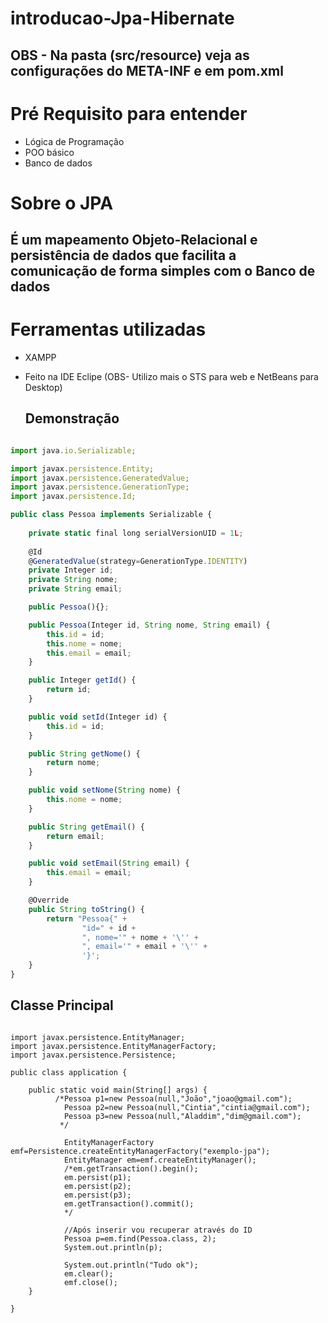 # introducao-Jpa-Hibernate
## OBS - Na pasta (src/resource) veja as configurações do META-INF e em pom.xml

# Pré Requisito para entender 
- Lógica de Programação
- POO básico
- Banco de dados

# Sobre o JPA
## É um mapeamento Objeto-Relacional e persistência de dados que facilita a comunicação de forma simples com o Banco de dados

# Ferramentas utilizadas
- XAMPP
- Feito na IDE Eclipe (OBS- Utilizo mais o STS para web e NetBeans para Desktop)

  ## Demonstração

```javascript

import java.io.Serializable;

import javax.persistence.Entity;
import javax.persistence.GeneratedValue;
import javax.persistence.GenerationType;
import javax.persistence.Id;

public class Pessoa implements Serializable {
	
	private static final long serialVersionUID = 1L;
	
	@Id
	@GeneratedValue(strategy=GenerationType.IDENTITY)
	private Integer id;
    private String nome;
    private String email;

    public Pessoa(){};

    public Pessoa(Integer id, String nome, String email) {
        this.id = id;
        this.nome = nome;
        this.email = email;
    }

    public Integer getId() {
        return id;
    }

    public void setId(Integer id) {
        this.id = id;
    }

    public String getNome() {
        return nome;
    }

    public void setNome(String nome) {
        this.nome = nome;
    }

    public String getEmail() {
        return email;
    }

    public void setEmail(String email) {
        this.email = email;
    }

    @Override
    public String toString() {
        return "Pessoa{" +
                "id=" + id +
                ", nome='" + nome + '\'' +
                ", email='" + email + '\'' +
                '}';
    }
}

```
## Classe Principal

```

import javax.persistence.EntityManager;
import javax.persistence.EntityManagerFactory;
import javax.persistence.Persistence;

public class application {

	public static void main(String[] args) {
		  /*Pessoa p1=new Pessoa(null,"João","joao@gmail.com");
	        Pessoa p2=new Pessoa(null,"Cintia","cintia@gmail.com");
	        Pessoa p3=new Pessoa(null,"Aladdim","dim@gmail.com");
	       */
	        
	        EntityManagerFactory emf=Persistence.createEntityManagerFactory("exemplo-jpa");
	        EntityManager em=emf.createEntityManager();
	        /*em.getTransaction().begin();		
	        em.persist(p1);
	        em.persist(p2);
	        em.persist(p3);
	        em.getTransaction().commit();
	        */
	        
	        //Após inserir vou recuperar através do ID
	        Pessoa p=em.find(Pessoa.class, 2);
	        System.out.println(p);
	        
	        System.out.println("Tudo ok");	
	        em.clear();
	        emf.close();
	}

}
```
